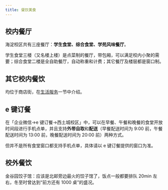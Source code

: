 ```yaml
---
title: 餐饮美食
---
```


## 校内餐厅

海淀校区共有三座餐厅：**学生食堂、综合食堂、学苑风味餐厅**。

学生食堂三楼（又名楼上楼）是点菜制的餐厅，带包厢，可以满足校内小聚的需要；综合食堂二楼是全自助餐厅，自动称重和计费；其它餐厅及楼层都是窗口制。

## 其它校内餐饮

均位于商店街，在[生活服务](/海淀校区/生活服务#饮食)一节中介绍。

## e 键订餐

在「企业微信->e 键订餐->西土城校区」中，可以在早餐、午餐和晚餐的食堂开放时间段进行手机点单，并且支持**外带自取**和**配送**（早餐配送时间为 9:00 前，午餐配送时间为 13:00 前，晚餐配送时间为 20:00 前）两种方式。

但并不是所有食堂窗口都支持手机点单，具体请以 e 键订餐提供的窗口为准。

## 校外餐饮

金谷园饺子馆：应该是北邮旁边最火的饺子馆了，饭点一般都要排队 20min 左右，冬至时曾达到“前方还有 1000 桌”的盛况。